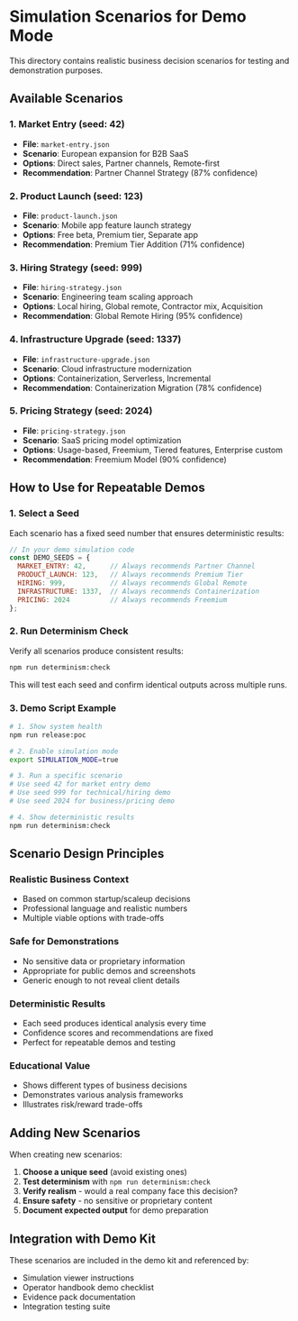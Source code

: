 # Simulation Scenarios for Demo Mode

This directory contains realistic business decision scenarios for testing and demonstration purposes.

## Available Scenarios

### 1. Market Entry (seed: 42)
- **File**: `market-entry.json`
- **Scenario**: European expansion for B2B SaaS
- **Options**: Direct sales, Partner channels, Remote-first
- **Recommendation**: Partner Channel Strategy (87% confidence)

### 2. Product Launch (seed: 123)
- **File**: `product-launch.json`
- **Scenario**: Mobile app feature launch strategy
- **Options**: Free beta, Premium tier, Separate app
- **Recommendation**: Premium Tier Addition (71% confidence)

### 3. Hiring Strategy (seed: 999)
- **File**: `hiring-strategy.json`
- **Scenario**: Engineering team scaling approach
- **Options**: Local hiring, Global remote, Contractor mix, Acquisition
- **Recommendation**: Global Remote Hiring (95% confidence)

### 4. Infrastructure Upgrade (seed: 1337)
- **File**: `infrastructure-upgrade.json`
- **Scenario**: Cloud infrastructure modernization
- **Options**: Containerization, Serverless, Incremental
- **Recommendation**: Containerization Migration (78% confidence)

### 5. Pricing Strategy (seed: 2024)
- **File**: `pricing-strategy.json`
- **Scenario**: SaaS pricing model optimization
- **Options**: Usage-based, Freemium, Tiered features, Enterprise custom
- **Recommendation**: Freemium Model (90% confidence)

## How to Use for Repeatable Demos

### 1. Select a Seed
Each scenario has a fixed seed number that ensures deterministic results:

```javascript
// In your demo simulation code
const DEMO_SEEDS = {
  MARKET_ENTRY: 42,      // Always recommends Partner Channel
  PRODUCT_LAUNCH: 123,   // Always recommends Premium Tier
  HIRING: 999,           // Always recommends Global Remote
  INFRASTRUCTURE: 1337,  // Always recommends Containerization
  PRICING: 2024          // Always recommends Freemium
};
```

### 2. Run Determinism Check
Verify all scenarios produce consistent results:

```bash
npm run determinism:check
```

This will test each seed and confirm identical outputs across multiple runs.

### 3. Demo Script Example

```bash
# 1. Show system health
npm run release:poc

# 2. Enable simulation mode
export SIMULATION_MODE=true

# 3. Run a specific scenario
# Use seed 42 for market entry demo
# Use seed 999 for technical/hiring demo
# Use seed 2024 for business/pricing demo

# 4. Show deterministic results
npm run determinism:check
```

## Scenario Design Principles

### Realistic Business Context
- Based on common startup/scaleup decisions
- Professional language and realistic numbers
- Multiple viable options with trade-offs

### Safe for Demonstrations
- No sensitive data or proprietary information
- Appropriate for public demos and screenshots
- Generic enough to not reveal client details

### Deterministic Results
- Each seed produces identical analysis every time
- Confidence scores and recommendations are fixed
- Perfect for repeatable demos and testing

### Educational Value
- Shows different types of business decisions
- Demonstrates various analysis frameworks
- Illustrates risk/reward trade-offs

## Adding New Scenarios

When creating new scenarios:

1. **Choose a unique seed** (avoid existing ones)
2. **Test determinism** with `npm run determinism:check`
3. **Verify realism** - would a real company face this decision?
4. **Ensure safety** - no sensitive or proprietary content
5. **Document expected output** for demo preparation

## Integration with Demo Kit

These scenarios are included in the demo kit and referenced by:
- Simulation viewer instructions
- Operator handbook demo checklist
- Evidence pack documentation
- Integration testing suite